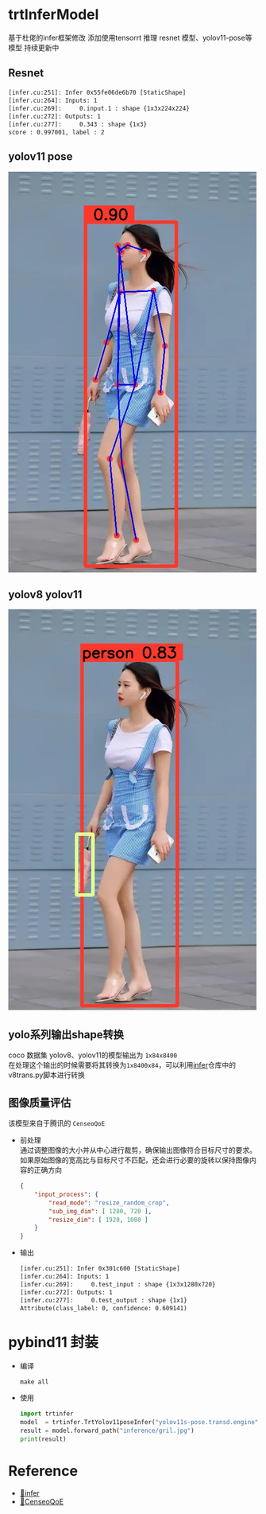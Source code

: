 # trtInferModel
基于杜佬的infer框架修改
添加使用tensorrt 推理 resnet 模型、yolov11-pose等模型
持续更新中

## Resnet
```
[infer.cu:251]: Infer 0x55fe06de6b70 [StaticShape]
[infer.cu:264]: Inputs: 1
[infer.cu:269]: 	0.input.1 : shape {1x3x224x224}
[infer.cu:272]: Outputs: 1
[infer.cu:277]: 	0.343 : shape {1x3}
score : 0.997001, label : 2
```

## yolov11 pose
![](./workspace/result/Yolov11-pose-result.jpg)

## yolov8 yolov11
![](./workspace/result/Yolov8-result.jpg)

## yolo系列输出shape转换
coco 数据集 yolov8、yolov11的模型输出为 `1x84x8400`     
在处理这个输出的时候需要将其转换为`1x8400x84`，可以利用[infer](https://github.com/shouxieai/infer)仓库中的v8trans.py脚本进行转换

## 图像质量评估
该模型来自于腾讯的 `CenseoQoE`
- 前处理    
通过调整图像的大小并从中心进行裁剪，确保输出图像符合目标尺寸的要求。如果原始图像的宽高比与目标尺寸不匹配，还会进行必要的旋转以保持图像内容的正确方向
    ``` json
    {
        "input_process": {
            "read_mode": "resize_random_crop",
            "sub_img_dim": [ 1280, 720 ],
            "resize_dim": [ 1920, 1080 ]
        }
    }
    ```

- 输出
    ``` shell
    [infer.cu:251]: Infer 0x301c600 [StaticShape]
    [infer.cu:264]: Inputs: 1
    [infer.cu:269]: 	0.test_input : shape {1x3x1280x720}
    [infer.cu:272]: Outputs: 1
    [infer.cu:277]: 	0.test_output : shape {1x1}
    Attribute(class_label: 0, confidence: 0.609141)
    ```


# pybind11 封装
- 编译
    ```shell
    make all
    ```
- 使用
    ```python
    import trtinfer
    model  = trtinfer.TrtYolov11poseInfer("yolov11s-pose.transd.engine", 0, 0.5, 0.45)
    result = model.forward_path("inference/gril.jpg")
    print(result)
    ```


# Reference
- [🌻infer](https://github.com/shouxieai/infer)
- [🌻CenseoQoE](https://github.com/Tencent/CenseoQoE)